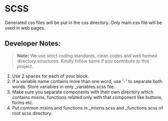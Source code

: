# SCSS

Generated css files will be put in the css directory. Only main.css file will be used in web pages.

## Developer Notes:

> **Note:**  We use strict coding standards, clean codes and well formed directory structures. Kindly follow same if you contribute to this project.

1. Use 2 spaces for each of your block.
2. If a variable name contains more than one word, use '-' to separate both words. Store variables in only _variables.scss file.
3. Make sure you separate components with their own directory which contains mixins, functions related only with that component like buttons, forms etc.
4. Put common mixins and functions in _mixins.scss and _functions.scss of root scss directory.